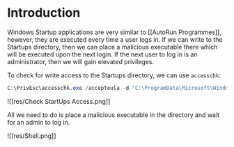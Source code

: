 # Introduction

Windows Startup applications are very similar to [[AutoRun Programmes]], however, they are executed every time a user logs in. If we can write to the Startups directory, then we can place a malicious executable there which will be executed upon the next login. If the next user to log in is an administrator, then we will gain elevated privileges.

To check for write access to the Startups directory, we can use `accesschk`:
```powershell
C:\PrivEsc\accesschk.exe /accepteula -d "C:\ProgramData\Microsoft\Windows\Start Menu\Programs\StartUp"
```

![[res/Check StartUps Access.png]]

All we need to do is place a malicious executable in the directory and wait for an admin to log in.

![[res/Shell.png]]